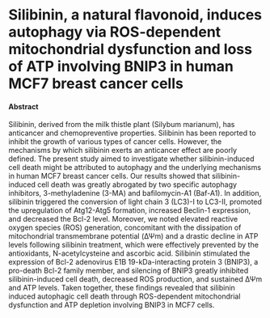 # Silibinin, a natural flavonoid, induces autophagy via ROS-dependent mitochondrial dysfunction and loss of ATP involving BNIP3 in human MCF7 breast cancer cells

#### Abstract

Silibinin, derived from the milk thistle plant (Silybum marianum), has anticancer and chemopreventive properties. Silibinin has been reported to inhibit the growth of various types of cancer cells. However, the mechanisms by which silibinin exerts an anticancer effect are poorly defined. The present study aimed to investigate whether silibinin-induced cell death might be attributed to autophagy and the underlying mechanisms in human MCF7 breast cancer cells. Our results showed that silibinin-induced cell death was greatly abrogated by two specific autophagy inhibitors, 3-methyladenine (3-MA) and bafilomycin-A1 (Baf-A1). In addition, silibinin triggered the conversion of light chain 3 (LC3)-I to LC3-II, promoted the upregulation of Atg12-Atg5 formation, increased Beclin-1 expression, and decreased the Bcl-2 level. Moreover, we noted elevated reactive oxygen species (ROS) generation, concomitant with the dissipation of mitochondrial transmembrane potential (ΔΨm) and a drastic decline in ATP levels following silibinin treatment, which were effectively prevented by the antioxidants, N-acetylcysteine and ascorbic acid. Silibinin stimulated the expression of Bcl-2 adenovirus E1B 19-kDa-interacting protein 3 (BNIP3), a pro-death Bcl-2 family member, and silencing of BNIP3 greatly inhibited silibinin-induced cell death, decreased ROS production, and sustained ΔΨm and ATP levels. Taken together, these findings revealed that silibinin induced autophagic cell death through ROS-dependent mitochondrial dysfunction and ATP depletion involving BNIP3 in MCF7 cells.